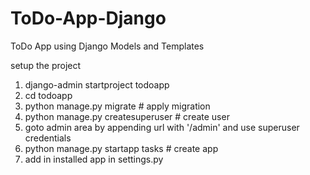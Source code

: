# ToDo-App-Django
ToDo App using Django Models and Templates

setup the project
1. django-admin startproject todoapp
2. cd todoapp
3. python manage.py migrate                 # apply migration
4. python manage.py createsuperuser         # create user
5. goto admin area by appending url with '/admin' and use superuser credentials
6. python manage.py startapp tasks          # create app
7. add in installed app in settings.py